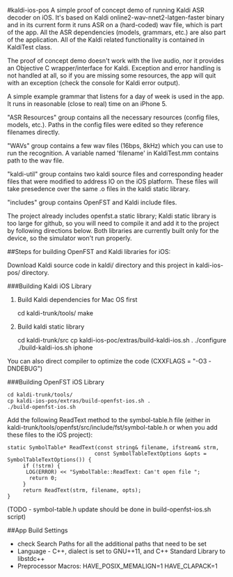 #kaldi-ios-pos
A simple proof of concept demo of running Kaldi ASR decoder on iOS. It's based on Kaldi online2-wav-nnet2-latgen-faster binary and in its current form it runs ASR on a (hard-coded) wav file, which is part of the app. All the ASR dependencies (models, grammars, etc.) are also part of the application. All of the Kaldi related functionality is contained in KaldiTest class.

The proof of concept demo doesn't work with the live audio, nor it provides an Objective C wrapper/interface for Kaldi. Exception and error handling is not handled at all, so if you are missing some resources, the app will quit with an exception (check the console for Kaldi error output).

A simple example grammar that listens for a day of week is used in the app. It runs in reasonable (close to real) time on an iPhone 5.

"ASR Resources" group contains all the necessary resources (config files, models, etc.). Paths in the config files were edited so they reference filenames directly.

"WAVs" group contains a few wav files (16bps, 8kHz) which you can use to run the recognition. A variable named 'filename' in KaldiTest.mm contains path to the wav file.

"kaldi-util" group contains two kaldi source files and corresponding header files that were modified to address IO on the iOS platform. These files will take presedence over the same .o files in the kaldi static library.

"includes" group contains OpenFST and Kaldi include files.

The project already includes openfst.a static library; Kaldi static library is too large for github, so you will need to compile it and add it to the project by following directions below. Both libraries are currently built only for the device, so the simulator won't run properly. 

##Steps for building OpenFST and Kaldi libraries for iOS:

Download Kaldi source code in kaldi/ directory and this project in kaldi-ios-pos/ directory.

###Building Kaldi iOS Library
1) Build Kaldi dependencies for Mac OS first

    cd kaldi-trunk/tools/
    make

2) Build kaldi static library

    cd kaldi-trunk/src
    cp kaldi-ios-poc/extras/build-kaldi-ios.sh .
    ./configure
    ./build-kaldi-ios.sh iphone

You can also direct compiler to optimize the code (CXXFLAGS = "-O3 -DNDEBUG")

###Building OpenFST iOS Library
```
cd kaldi-trunk/tools/
cp kaldi-ios-pos/extras/build-openfst-ios.sh .
./build-openfst-ios.sh
```
Add the following ReadText method to the symbol-table.h file (either in kaldi-trunk/tools/openfst/src/include/fst/symbol-table.h or when you add these files to the iOS project):
```
static SymbolTable* ReadText(const string& filename, ifstream& strm,
                            const SymbolTableTextOptions &opts = SymbolTableTextOptions()) {
     if (!strm) {
      LOG(ERROR) << "SymbolTable::ReadText: Can't open file ";
       return 0;
     }
     return ReadText(strm, filename, opts);
}
```
(TODO - symbol-table.h update should be done in build-openfst-ios.sh script)

##App Build Settings
- check Search Paths for all the additional paths that need to be set
- Language - C++, dialect is set to GNU++11, and C++ Standard Library to libstdc++
- Preprocessor Macros: HAVE_POSIX_MEMALIGN=1 HAVE_CLAPACK=1
